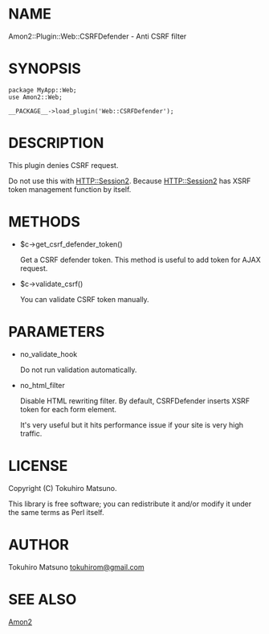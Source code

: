 # NAME

Amon2::Plugin::Web::CSRFDefender - Anti CSRF filter

# SYNOPSIS

    package MyApp::Web;
    use Amon2::Web;

    __PACKAGE__->load_plugin('Web::CSRFDefender');

# DESCRIPTION

This plugin denies CSRF request.

Do not use this with [HTTP::Session2](https://metacpan.org/pod/HTTP::Session2). Because [HTTP::Session2](https://metacpan.org/pod/HTTP::Session2) has XSRF token management function by itself.

# METHODS

- $c->get\_csrf\_defender\_token()

    Get a CSRF defender token. This method is useful to add token for AJAX request.

- $c->validate\_csrf()

    You can validate CSRF token manually.

# PARAMETERS

- no\_validate\_hook

    Do not run validation automatically.

- no\_html\_filter

    Disable HTML rewriting filter. By default, CSRFDefender inserts XSRF token for each form element.

    It's very useful but it hits performance issue if your site is very high traffic.

# LICENSE

Copyright (C) Tokuhiro Matsuno.

This library is free software; you can redistribute it and/or modify
it under the same terms as Perl itself.

# AUTHOR

Tokuhiro Matsuno <tokuhirom@gmail.com>

# SEE ALSO

[Amon2](https://metacpan.org/pod/Amon2)

